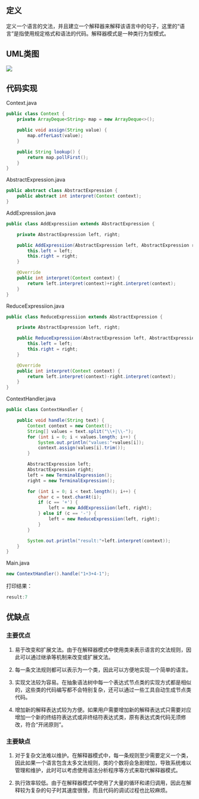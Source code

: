 ## 定义

定义一个语言的文法，并且建立一个解释器来解释该语言中的句子，这里的“语言”是指使用规定格式和语法的代码。解释器模式是一种类行为型模式。


## UML类图

![](https://github.com/GeorgePengZhang/DesignPattern-Java/blob/master/img/Interpreter/QQ%E6%88%AA%E5%9B%BE20190507194519.png)

## 代码实现
Context.java
``` java
public class Context {
    private ArrayDeque<String> map = new ArrayDeque<>();

    public void assign(String value) {
        map.offerLast(value);
    }

    public String lookup() {
        return map.pollFirst();
    }
}
```

AbstractExpression.java
``` java
public abstract class AbstractExpression {
    public abstract int interpret(Context context);
}
```

AddExpressiion.java
``` java
public class AddExpressiion extends AbstractExpression {

    private AbstractExpression left, right;

    public AddExpressiion(AbstractExpression left, AbstractExpression right) {
        this.left = left;
        this.right = right;
    }

    @Override
    public int interpret(Context context) {
        return left.interpret(context)+right.interpret(context);
    }
}
```

ReduceExpressiion.java
``` java
public class ReduceExpressiion extends AbstractExpression {

    private AbstractExpression left, right;

    public ReduceExpressiion(AbstractExpression left, AbstractExpression right) {
        this.left = left;
        this.right = right;
    }

    @Override
    public int interpret(Context context) {
        return left.interpret(context)-right.interpret(context);
    }
}
```

ContextHandler.java
``` java
public class ContextHandler {

    public void handle(String text) {
        Context context = new Context();
        String[] values = text.split("\\+|\\-");
        for (int i = 0; i < values.length; i++) {
            System.out.println("values:"+values[i]);
            context.assign(values[i].trim());
        }

        AbstractExpression left;
        AbstractExpression right;
        left = new TerminalExpression();
        right = new TerminalExpression();

        for (int i = 0; i < text.length(); i++) {
            char c = text.charAt(i);
            if (c == '+') {
                left = new AddExpressiion(left, right);
            } else if (c == '-') {
                left = new ReduceExpressiion(left, right);
            }
        }

        System.out.println("result:"+left.interpret(context));
    }
}
```

Main.java
``` java
new ContextHandler().handle("1+3+4-1");
```

打印结果：
``` java
result:7
```

## 优缺点

### 主要优点

1. 易于改变和扩展文法。由于在解释器模式中使用类来表示语言的文法规则，因此可以通过继承等机制来改变或扩展文法。

2. 每一条文法规则都可以表示为一个类，因此可以方便地实现一个简单的语言。

3. 实现文法较为容易。在抽象语法树中每一个表达式节点类的实现方式都是相似的，这些类的代码编写都不会特别复杂，还可以通过一些工具自动生成节点类代码。

4. 增加新的解释表达式较为方便。如果用户需要增加新的解释表达式只需要对应增加一个新的终结符表达式或非终结符表达式类，原有表达式类代码无须修改，符合“开闭原则”。

### 主要缺点

1. 对于复杂文法难以维护。在解释器模式中，每一条规则至少需要定义一个类，因此如果一个语言包含太多文法规则，类的个数将会急剧增加，导致系统难以管理和维护，此时可以考虑使用语法分析程序等方式来取代解释器模式。

2. 执行效率较低。由于在解释器模式中使用了大量的循环和递归调用，因此在解释较为复杂的句子时其速度很慢，而且代码的调试过程也比较麻烦。
